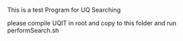 This is a test Program for UQ Searching

please compile UQIT in root and copy to this folder and run performSearch.sh

